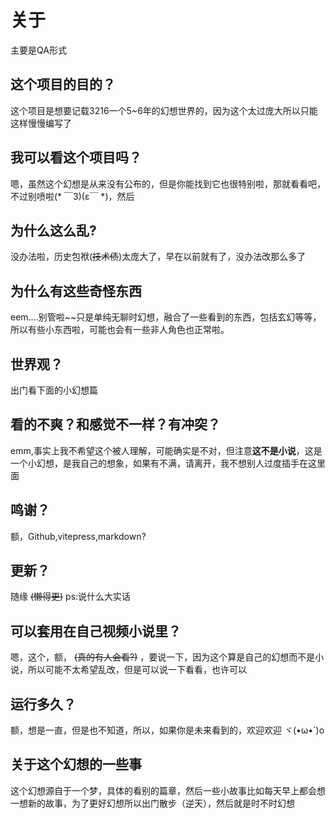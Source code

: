 # 关于
主要是QA形式

## 这个项目的目的？
这个项目是想要记载3216一个5~6年的幻想世界的，因为这个太过庞大所以只能这样慢慢编写了

## 我可以看这个项目吗？
嗯，虽然这个幻想是从来没有公布的，但是你能找到它也很特别啦，那就看看吧，不过别喷啦(* ￣3)(ε￣ *)，然后

## 为什么这么乱?
没办法啦，历史包袱(~~技术债~~)太庞大了，早在以前就有了，没办法改那么多了

## 为什么有这些奇怪东西
eem....别管啦~~只是单纯无聊时幻想，融合了一些看到的东西，包括玄幻等等，所以有些小东西啦，可能也会有一些非人角色也正常啦。

## 世界观？
出门看下面的小幻想篇

## 看的不爽？和感觉不一样？有冲突？
emm,事实上我不希望这个被人理解，可能确实是不对，但注意**这不是小说**，这是一个小幻想，是我自己的想象，如果有不满，请离开，我不想别人过度插手在这里面

## 鸣谢？
额，Github,vitepress,markdown?

## 更新？
随缘 ~~(懒得更)~~ ps:说什么大实话

## 可以套用在自己视频小说里？
嗯，这个，额， ~~(真的有人会看?)~~ ，要说一下，因为这个算是自己的幻想而不是小说，所以可能不太希望乱改，但是可以说一下看看，也许可以

## 运行多久？
额，想是一直，但是也不知道，所以，如果你是未来看到的，欢迎欢迎  ヾ(•ω•`)o

## 关于这个幻想的一些事
这个幻想源自于一个梦，具体的看别的篇章，然后一些小故事比如每天早上都会想一想新的故事，为了更好幻想所以出门散步（逆天），然后就是时不时幻想